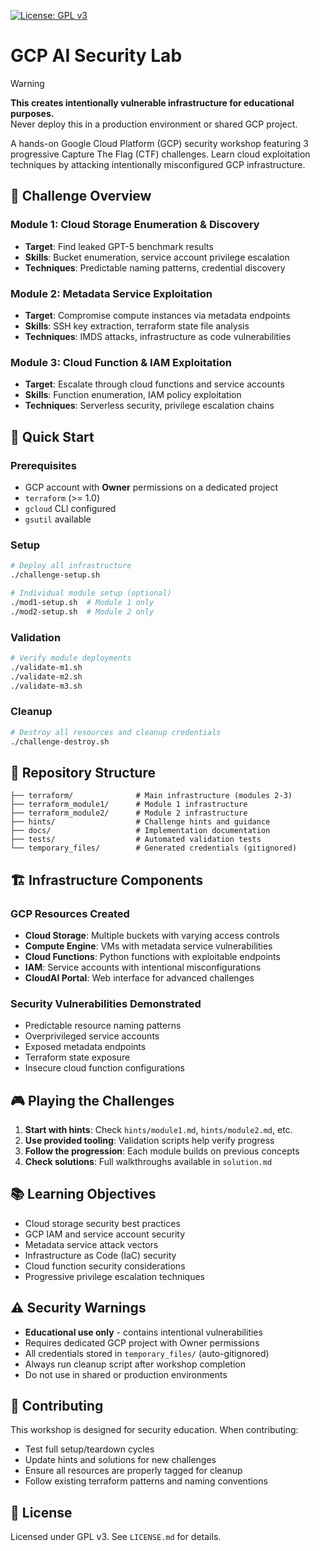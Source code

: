 [![License: GPL v3](https://img.shields.io/badge/License-GPL%20v3-blue.svg)](https://www.gnu.org/licenses/gpl-3.0)

# GCP AI Security Lab

> [!WARNING]  
> **This creates intentionally vulnerable infrastructure for educational purposes.**  
> Never deploy this in a production environment or shared GCP project.

A hands-on Google Cloud Platform (GCP) security workshop featuring 3 progressive Capture The Flag (CTF) challenges. Learn cloud exploitation techniques by attacking intentionally misconfigured GCP infrastructure.

## 🎯 Challenge Overview

### Module 1: Cloud Storage Enumeration & Discovery
- **Target**: Find leaked GPT-5 benchmark results
- **Skills**: Bucket enumeration, service account privilege escalation
- **Techniques**: Predictable naming patterns, credential discovery

### Module 2: Metadata Service Exploitation  
- **Target**: Compromise compute instances via metadata endpoints
- **Skills**: SSH key extraction, terraform state file analysis
- **Techniques**: IMDS attacks, infrastructure as code vulnerabilities

### Module 3: Cloud Function & IAM Exploitation
- **Target**: Escalate through cloud functions and service accounts
- **Skills**: Function enumeration, IAM policy exploitation  
- **Techniques**: Serverless security, privilege escalation chains

## 🚀 Quick Start

### Prerequisites
- GCP account with **Owner** permissions on a dedicated project
- `terraform` (>= 1.0)
- `gcloud` CLI configured
- `gsutil` available

### Setup
```bash
# Deploy all infrastructure
./challenge-setup.sh

# Individual module setup (optional)
./mod1-setup.sh  # Module 1 only
./mod2-setup.sh  # Module 2 only
```

### Validation
```bash
# Verify module deployments
./validate-m1.sh
./validate-m2.sh  
./validate-m3.sh
```

### Cleanup
```bash
# Destroy all resources and cleanup credentials
./challenge-destroy.sh
```

## 📁 Repository Structure

```
├── terraform/              # Main infrastructure (modules 2-3)
├── terraform_module1/      # Module 1 infrastructure  
├── terraform_module2/      # Module 2 infrastructure
├── hints/                  # Challenge hints and guidance
├── docs/                   # Implementation documentation
├── tests/                  # Automated validation tests
└── temporary_files/        # Generated credentials (gitignored)
```

## 🏗️ Infrastructure Components

### GCP Resources Created
- **Cloud Storage**: Multiple buckets with varying access controls
- **Compute Engine**: VMs with metadata service vulnerabilities
- **Cloud Functions**: Python functions with exploitable endpoints
- **IAM**: Service accounts with intentional misconfigurations
- **CloudAI Portal**: Web interface for advanced challenges

### Security Vulnerabilities Demonstrated
- Predictable resource naming patterns
- Overprivileged service accounts
- Exposed metadata endpoints
- Terraform state exposure
- Insecure cloud function configurations

## 🎮 Playing the Challenges

1. **Start with hints**: Check `hints/module1.md`, `hints/module2.md`, etc.
2. **Use provided tooling**: Validation scripts help verify progress
3. **Follow the progression**: Each module builds on previous concepts
4. **Check solutions**: Full walkthroughs available in `solution.md`

## 📚 Learning Objectives

- Cloud storage security best practices
- GCP IAM and service account security
- Metadata service attack vectors
- Infrastructure as Code (IaC) security
- Cloud function security considerations
- Progressive privilege escalation techniques

## ⚠️ Security Warnings

- **Educational use only** - contains intentional vulnerabilities
- Requires dedicated GCP project with Owner permissions  
- All credentials stored in `temporary_files/` (auto-gitignored)
- Always run cleanup script after workshop completion
- Do not use in shared or production environments

## 🤝 Contributing

This workshop is designed for security education. When contributing:
- Test full setup/teardown cycles
- Update hints and solutions for new challenges  
- Ensure all resources are properly tagged for cleanup
- Follow existing terraform patterns and naming conventions

## 📄 License

Licensed under GPL v3. See `LICENSE.md` for details. 